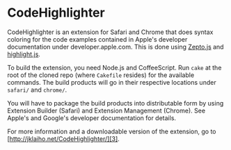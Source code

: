 CodeHighlighter
===============

CodeHighlighter is an extension for Safari and Chrome that does syntax
coloring for the code examples contained in Apple's developer documentation
under developer.apple.com. This is done using [Zepto.js][1] and
[highlight.js][2].

To build the extension, you need Node.js and CoffeeScript. Run `cake` at the
root of the cloned repo (where `Cakefile` resides) for the available commands.
The build products will go in their respective locations under `safari/` and
`chrome/`.

You will have to package the build products into distributable form by using
Extension Builder (Safari) and Extension Management (Chrome). See Apple's and
Google's developer documentation for details.

For more information and a downloadable version of the extension, go to
[http://jklaiho.net/CodeHighlighter/][3].

[1]: http://zeptojs.com/
[2]: http://softwaremaniacs.org/soft/highlight/en/
[3]: http://jklaiho.net/CodeHighlighter/